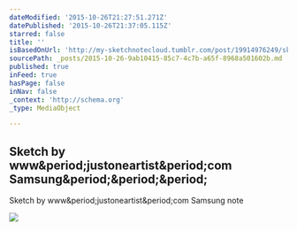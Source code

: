 ```yaml
---
dateModified: '2015-10-26T21:27:51.271Z'
datePublished: '2015-10-26T21:37:05.115Z'
starred: false
title: ''
isBasedOnUrl: 'http://my-sketchnotecloud.tumblr.com/post/19914976249/sketch-by-wwwjustoneartistcom-samsung-note'
sourcePath: _posts/2015-10-26-9ab10415-85c7-4c7b-a65f-8968a501602b.md
published: true
inFeed: true
hasPage: false
inNav: false
_context: 'http://schema.org'
_type: MediaObject

---
```

<article style=""><h1>Sketch by www&amp;period;justoneartist&amp;period;com Samsung&amp;period;&amp;period;&amp;period;</h1><p>Sketch by www&amp;period;justoneartist&amp;period;com Samsung note</p><img src="http://41.media.tumblr.com/tumblr_m1glu0rvdt1rpz8n2o1_1280.jpg" /></article>